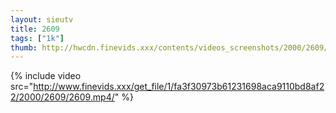 ```yaml
--- 
layout: sieutv
title: 2609
tags: ["1k"]
thumb: http://hwcdn.finevids.xxx/contents/videos_screenshots/2000/2609/preview.mp4.jpg
---
```

{% include video src="http://www.finevids.xxx/get_file/1/fa3f30973b61231698aca9110bd8af22/2000/2609/2609.mp4/" %} 
